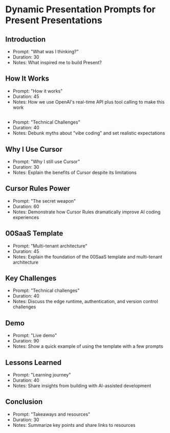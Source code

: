 # Dynamic Presentation Prompts for Present Presentations

## Introduction
- Prompt: "What was I thinking?"
- Duration: 30
- Notes: What inspired me to build Present?

## How It Works
- Prompt: "How it works"
- Duration: 45
- Notes: How we use OpenAI's real-time API plus tool calling to make this work

## 
- Prompt: "Technical Challenges"
- Duration: 40
- Notes: Debunk myths about "vibe coding" and set realistic expectations

## Why I Use Cursor
- Prompt: "Why I still use Cursor"
- Duration: 30
- Notes: Explain the benefits of Cursor despite its limitations

## Cursor Rules Power
- Prompt: "The secret weapon"
- Duration: 60
- Notes: Demonstrate how Cursor Rules dramatically improve AI coding experiences

## 00SaaS Template
- Prompt: "Multi-tenant architecture"
- Duration: 45
- Notes: Explain the foundation of the 00SaaS template and multi-tenant architecture

## Key Challenges
- Prompt: "Technical challenges"
- Duration: 40
- Notes: Discuss the edge runtime, authentication, and version control challenges

## Demo
- Prompt: "Live demo"
- Duration: 90
- Notes: Show a quick example of using the template with a few prompts

## Lessons Learned
- Prompt: "Learning journey"
- Duration: 40
- Notes: Share insights from building with AI-assisted development

## Conclusion
- Prompt: "Takeaways and resources"
- Duration: 30
- Notes: Summarize key points and share links to resources 